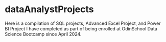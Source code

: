 # dataAnalystProjects
Here is a compilation of SQL projects, Advanced Excel Project, and Power BI Project I have completed as part of being enrolled at OdinSchool Data Science Bootcamp since April 2024.
